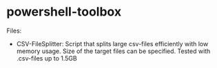 # powershell-toolbox

Files:
- CSV-FileSplitter: Script that splits large csv-files efficiently with low memory usage. Size of the target files can be specified. Tested with .csv-files up to 1.5GB 
